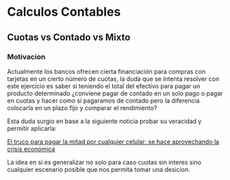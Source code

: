# Calculos Contables

## Cuotas vs Contado vs Mixto

### Motivacion
Actualmente los bancos ofrecen cierta financiación para compras con tarjetas en un cierto número de cuotas, la duda que se intenta resolver
con este ejercicio es saber si teniendo el total del efectivo para pagar
un producto determinado ¿conviene pagar de contado en un solo pago o pagar en cuotas y hacer como si pagaramos de contado pero la diferencia colocarla en un plazo fijo y comparar el rendimiento?

Esta duda surgio en base a la siguiente noticia probar su veracidad y permitir aplicarla:

[El truco para pagar la mitad por cualquier celular: se hace aprovechando la crisis económica](https://www.cronista.com/infotechnology/gadgets/el-rulo-que-usa-las-tasa-de-los-bancos-y-las-cuotas-para-pagar-la-mitad-por-cualquier-celular/)

La idea en si es generalizar no solo para caso cuotas sin interes sino cualquier escenario posible que nos permita tomar una desicion.